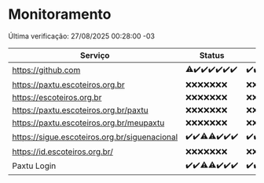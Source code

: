 # Monitoramento

Última verificação: 27/08/2025 00:28:00 -03

|Serviço|Status|Últimas 24h|
|---|---|---|
|https://github.com|<span title="2025-08-20: OK=22, Falhas=1">⚠️</span><span title="2025-08-21: OK=23">✔️</span><span title="2025-08-22: OK=23">✔️</span><span title="2025-08-23: OK=23">✔️</span><span title="2025-08-24: OK=23">✔️</span><span title="2025-08-25: OK=23">✔️</span><span title="2025-08-26: OK=2">✔️</span>|<span title="26/08/2025 00:35:00 -03 : 200">✔️</span><span title="26/08/2025 01:12:00 -03 : 200">✔️</span><span title="26/08/2025 02:10:00 -03 : 200">✔️</span><span title="26/08/2025 03:15:00 -03 : 200">✔️</span><span title="26/08/2025 04:10:00 -03 : 200">✔️</span><span title="26/08/2025 05:14:00 -03 : 200">✔️</span><span title="26/08/2025 06:10:00 -03 : 200">✔️</span><span title="26/08/2025 07:10:00 -03 : 200">✔️</span><span title="26/08/2025 08:08:00 -03 : 200">✔️</span><span title="26/08/2025 09:19:00 -03 : 200">✔️</span><span title="26/08/2025 10:25:00 -03 : 200">✔️</span><span title="26/08/2025 11:08:00 -03 : 200">✔️</span><span title="26/08/2025 12:09:00 -03 : 200">✔️</span><span title="26/08/2025 13:11:00 -03 : 200">✔️</span><span title="26/08/2025 14:08:00 -03 : 200">✔️</span><span title="26/08/2025 15:13:00 -03 : 200">✔️</span><span title="26/08/2025 16:07:00 -03 : 200">✔️</span><span title="26/08/2025 17:10:00 -03 : 200">✔️</span><span title="26/08/2025 18:08:00 -03 : 200">✔️</span><span title="26/08/2025 19:08:00 -03 : 200">✔️</span><span title="26/08/2025 20:08:00 -03 : 200">✔️</span><span title="26/08/2025 21:45:00 -03 : 200">✔️</span><span title="26/08/2025 23:19:00 -03 : 200">✔️</span><span title="27/08/2025 00:28:00 -03 : 200">✔️</span>|
|https://paxtu.escoteiros.org.br|<span title="2025-08-20: Falhas=23">❌</span><span title="2025-08-21: Falhas=23">❌</span><span title="2025-08-22: Falhas=23">❌</span><span title="2025-08-23: Falhas=23">❌</span><span title="2025-08-24: Falhas=23">❌</span><span title="2025-08-25: Falhas=23">❌</span><span title="2025-08-26: Falhas=2">❌</span>|<span title="26/08/2025 00:35:00 -03 : 403">❌</span><span title="26/08/2025 01:12:00 -03 : 403">❌</span><span title="26/08/2025 02:10:00 -03 : 403">❌</span><span title="26/08/2025 03:15:00 -03 : 403">❌</span><span title="26/08/2025 04:10:00 -03 : 403">❌</span><span title="26/08/2025 05:14:00 -03 : 403">❌</span><span title="26/08/2025 06:10:00 -03 : 403">❌</span><span title="26/08/2025 07:10:00 -03 : 403">❌</span><span title="26/08/2025 08:08:00 -03 : 403">❌</span><span title="26/08/2025 09:19:00 -03 : 403">❌</span><span title="26/08/2025 10:25:00 -03 : 403">❌</span><span title="26/08/2025 11:08:00 -03 : 403">❌</span><span title="26/08/2025 12:09:00 -03 : 403">❌</span><span title="26/08/2025 13:11:00 -03 : 403">❌</span><span title="26/08/2025 14:08:00 -03 : 403">❌</span><span title="26/08/2025 15:13:00 -03 : 403">❌</span><span title="26/08/2025 16:07:00 -03 : 403">❌</span><span title="26/08/2025 17:10:00 -03 : 403">❌</span><span title="26/08/2025 18:08:00 -03 : 403">❌</span><span title="26/08/2025 19:08:00 -03 : 403">❌</span><span title="26/08/2025 20:08:00 -03 : 403">❌</span><span title="26/08/2025 21:45:00 -03 : 403">❌</span><span title="26/08/2025 23:19:00 -03 : 403">❌</span><span title="27/08/2025 00:28:00 -03 : 403">❌</span>|
|https://escoteiros.org.br|<span title="2025-08-20: Falhas=23">❌</span><span title="2025-08-21: Falhas=23">❌</span><span title="2025-08-22: Falhas=23">❌</span><span title="2025-08-23: Falhas=23">❌</span><span title="2025-08-24: Falhas=23">❌</span><span title="2025-08-25: Falhas=23">❌</span><span title="2025-08-26: Falhas=2">❌</span>|<span title="26/08/2025 00:35:00 -03 : 403">❌</span><span title="26/08/2025 01:12:00 -03 : 403">❌</span><span title="26/08/2025 02:10:00 -03 : 403">❌</span><span title="26/08/2025 03:15:00 -03 : 403">❌</span><span title="26/08/2025 04:10:00 -03 : 403">❌</span><span title="26/08/2025 05:14:00 -03 : 403">❌</span><span title="26/08/2025 06:10:00 -03 : 403">❌</span><span title="26/08/2025 07:10:00 -03 : 403">❌</span><span title="26/08/2025 08:08:00 -03 : 403">❌</span><span title="26/08/2025 09:19:00 -03 : 403">❌</span><span title="26/08/2025 10:25:00 -03 : 403">❌</span><span title="26/08/2025 11:08:00 -03 : 403">❌</span><span title="26/08/2025 12:09:00 -03 : 403">❌</span><span title="26/08/2025 13:11:00 -03 : 403">❌</span><span title="26/08/2025 14:08:00 -03 : 403">❌</span><span title="26/08/2025 15:13:00 -03 : 403">❌</span><span title="26/08/2025 16:07:00 -03 : 403">❌</span><span title="26/08/2025 17:10:00 -03 : 403">❌</span><span title="26/08/2025 18:08:00 -03 : 403">❌</span><span title="26/08/2025 19:08:00 -03 : 403">❌</span><span title="26/08/2025 20:08:00 -03 : 403">❌</span><span title="26/08/2025 21:45:00 -03 : 403">❌</span><span title="26/08/2025 23:19:00 -03 : 403">❌</span><span title="27/08/2025 00:28:00 -03 : 403">❌</span>|
|https://paxtu.escoteiros.org.br/paxtu|<span title="2025-08-20: Falhas=23">❌</span><span title="2025-08-21: Falhas=23">❌</span><span title="2025-08-22: Falhas=23">❌</span><span title="2025-08-23: Falhas=23">❌</span><span title="2025-08-24: Falhas=23">❌</span><span title="2025-08-25: Falhas=23">❌</span><span title="2025-08-26: Falhas=2">❌</span>|<span title="26/08/2025 00:35:00 -03 : 403">❌</span><span title="26/08/2025 01:12:00 -03 : 403">❌</span><span title="26/08/2025 02:10:00 -03 : 403">❌</span><span title="26/08/2025 03:15:00 -03 : 403">❌</span><span title="26/08/2025 04:10:00 -03 : 403">❌</span><span title="26/08/2025 05:14:00 -03 : 403">❌</span><span title="26/08/2025 06:10:00 -03 : 403">❌</span><span title="26/08/2025 07:10:00 -03 : 403">❌</span><span title="26/08/2025 08:08:00 -03 : 403">❌</span><span title="26/08/2025 09:19:00 -03 : 403">❌</span><span title="26/08/2025 10:25:00 -03 : 403">❌</span><span title="26/08/2025 11:08:00 -03 : 403">❌</span><span title="26/08/2025 12:09:00 -03 : 403">❌</span><span title="26/08/2025 13:11:00 -03 : 403">❌</span><span title="26/08/2025 14:08:00 -03 : 403">❌</span><span title="26/08/2025 15:13:00 -03 : 403">❌</span><span title="26/08/2025 16:07:00 -03 : 403">❌</span><span title="26/08/2025 17:10:00 -03 : 403">❌</span><span title="26/08/2025 18:08:00 -03 : 403">❌</span><span title="26/08/2025 19:08:00 -03 : 403">❌</span><span title="26/08/2025 20:08:00 -03 : 403">❌</span><span title="26/08/2025 21:45:00 -03 : 403">❌</span><span title="26/08/2025 23:19:00 -03 : 403">❌</span><span title="27/08/2025 00:28:00 -03 : 403">❌</span>|
|https://paxtu.escoteiros.org.br/meupaxtu|<span title="2025-08-20: Falhas=23">❌</span><span title="2025-08-21: Falhas=23">❌</span><span title="2025-08-22: Falhas=23">❌</span><span title="2025-08-23: Falhas=23">❌</span><span title="2025-08-24: Falhas=23">❌</span><span title="2025-08-25: Falhas=23">❌</span><span title="2025-08-26: Falhas=2">❌</span>|<span title="26/08/2025 00:35:00 -03 : 403">❌</span><span title="26/08/2025 01:12:00 -03 : 403">❌</span><span title="26/08/2025 02:10:00 -03 : 403">❌</span><span title="26/08/2025 03:15:00 -03 : 403">❌</span><span title="26/08/2025 04:10:00 -03 : 403">❌</span><span title="26/08/2025 05:14:00 -03 : 403">❌</span><span title="26/08/2025 06:10:00 -03 : 403">❌</span><span title="26/08/2025 07:10:00 -03 : 403">❌</span><span title="26/08/2025 08:08:00 -03 : 403">❌</span><span title="26/08/2025 09:19:00 -03 : 403">❌</span><span title="26/08/2025 10:25:00 -03 : 403">❌</span><span title="26/08/2025 11:08:00 -03 : 403">❌</span><span title="26/08/2025 12:09:00 -03 : 403">❌</span><span title="26/08/2025 13:11:00 -03 : 403">❌</span><span title="26/08/2025 14:08:00 -03 : 403">❌</span><span title="26/08/2025 15:13:00 -03 : 403">❌</span><span title="26/08/2025 16:07:00 -03 : 403">❌</span><span title="26/08/2025 17:10:00 -03 : 403">❌</span><span title="26/08/2025 18:08:00 -03 : 403">❌</span><span title="26/08/2025 19:08:00 -03 : 403">❌</span><span title="26/08/2025 20:08:00 -03 : 403">❌</span><span title="26/08/2025 21:45:00 -03 : 403">❌</span><span title="26/08/2025 23:19:00 -03 : 403">❌</span><span title="27/08/2025 00:28:00 -03 : 403">❌</span>|
|https://sigue.escoteiros.org.br/siguenacional|<span title="2025-08-20: OK=23">✔️</span><span title="2025-08-21: OK=23">✔️</span><span title="2025-08-22: OK=22, Falhas=1">⚠️</span><span title="2025-08-23: OK=21, Falhas=2">⚠️</span><span title="2025-08-24: OK=23">✔️</span><span title="2025-08-25: OK=23">✔️</span><span title="2025-08-26: OK=2">✔️</span>|<span title="26/08/2025 00:35:00 -03 : 200">✔️</span><span title="26/08/2025 01:12:00 -03 : 200">✔️</span><span title="26/08/2025 02:10:00 -03 : 200">✔️</span><span title="26/08/2025 03:15:00 -03 : 200">✔️</span><span title="26/08/2025 04:10:00 -03 : 200">✔️</span><span title="26/08/2025 05:14:00 -03 : 200">✔️</span><span title="26/08/2025 06:10:00 -03 : 200">✔️</span><span title="26/08/2025 07:10:00 -03 : 200">✔️</span><span title="26/08/2025 08:08:00 -03 : 200">✔️</span><span title="26/08/2025 09:19:00 -03 : 200">✔️</span><span title="26/08/2025 10:25:00 -03 : 200">✔️</span><span title="26/08/2025 11:08:00 -03 : 200">✔️</span><span title="26/08/2025 12:09:00 -03 : 200">✔️</span><span title="26/08/2025 13:11:00 -03 : 200">✔️</span><span title="26/08/2025 14:08:00 -03 : 200">✔️</span><span title="26/08/2025 15:13:00 -03 : 200">✔️</span><span title="26/08/2025 16:07:00 -03 : 200">✔️</span><span title="26/08/2025 17:10:00 -03 : 200">✔️</span><span title="26/08/2025 18:08:00 -03 : 200">✔️</span><span title="26/08/2025 19:08:00 -03 : 200">✔️</span><span title="26/08/2025 20:08:00 -03 : 200">✔️</span><span title="26/08/2025 21:45:00 -03 : 200">✔️</span><span title="26/08/2025 23:19:00 -03 : 200">✔️</span><span title="27/08/2025 00:28:00 -03 : 200">✔️</span>|
|https://id.escoteiros.org.br/|<span title="2025-08-20: Falhas=23">❌</span><span title="2025-08-21: Falhas=23">❌</span><span title="2025-08-22: Falhas=23">❌</span><span title="2025-08-23: Falhas=23">❌</span><span title="2025-08-24: Falhas=23">❌</span><span title="2025-08-25: Falhas=23">❌</span><span title="2025-08-26: Falhas=2">❌</span>|<span title="26/08/2025 00:35:00 -03 : 403">❌</span><span title="26/08/2025 01:12:00 -03 : 403">❌</span><span title="26/08/2025 02:10:00 -03 : 403">❌</span><span title="26/08/2025 03:15:00 -03 : 403">❌</span><span title="26/08/2025 04:10:00 -03 : 403">❌</span><span title="26/08/2025 05:14:00 -03 : 403">❌</span><span title="26/08/2025 06:10:00 -03 : 403">❌</span><span title="26/08/2025 07:10:00 -03 : 403">❌</span><span title="26/08/2025 08:08:00 -03 : 403">❌</span><span title="26/08/2025 09:19:00 -03 : 403">❌</span><span title="26/08/2025 10:25:00 -03 : 403">❌</span><span title="26/08/2025 11:08:00 -03 : 403">❌</span><span title="26/08/2025 12:09:00 -03 : 403">❌</span><span title="26/08/2025 13:11:00 -03 : 403">❌</span><span title="26/08/2025 14:08:00 -03 : 403">❌</span><span title="26/08/2025 15:13:00 -03 : 403">❌</span><span title="26/08/2025 16:07:00 -03 : 403">❌</span><span title="26/08/2025 17:10:00 -03 : 403">❌</span><span title="26/08/2025 18:08:00 -03 : 403">❌</span><span title="26/08/2025 19:08:00 -03 : 403">❌</span><span title="26/08/2025 20:08:00 -03 : 403">❌</span><span title="26/08/2025 21:45:00 -03 : 403">❌</span><span title="26/08/2025 23:19:00 -03 : 403">❌</span><span title="27/08/2025 00:28:00 -03 : 403">❌</span>|
|Paxtu Login|<span title="2025-08-20: OK=23">✔️</span><span title="2025-08-21: OK=23">✔️</span><span title="2025-08-22: OK=22, Falhas=1">⚠️</span><span title="2025-08-23: OK=22, Falhas=1">⚠️</span><span title="2025-08-24: OK=23">✔️</span><span title="2025-08-25: OK=23">✔️</span><span title="2025-08-26: OK=2">✔️</span>|<span title="26/08/2025 00:35:00 -03 : 200">✔️</span><span title="26/08/2025 01:12:00 -03 : 200">✔️</span><span title="26/08/2025 02:10:00 -03 : 200">✔️</span><span title="26/08/2025 03:15:00 -03 : 200">✔️</span><span title="26/08/2025 04:10:00 -03 : 200">✔️</span><span title="26/08/2025 05:14:00 -03 : 200">✔️</span><span title="26/08/2025 06:10:00 -03 : 200">✔️</span><span title="26/08/2025 07:10:00 -03 : 200">✔️</span><span title="26/08/2025 08:08:00 -03 : 200">✔️</span><span title="26/08/2025 09:19:00 -03 : 200">✔️</span><span title="26/08/2025 10:25:00 -03 : 200">✔️</span><span title="26/08/2025 11:08:00 -03 : 200">✔️</span><span title="26/08/2025 12:09:00 -03 : 200">✔️</span><span title="26/08/2025 13:11:00 -03 : 200">✔️</span><span title="26/08/2025 14:08:00 -03 : 200">✔️</span><span title="26/08/2025 15:13:00 -03 : 200">✔️</span><span title="26/08/2025 16:07:00 -03 : 200">✔️</span><span title="26/08/2025 17:10:00 -03 : 200">✔️</span><span title="26/08/2025 18:08:00 -03 : 200">✔️</span><span title="26/08/2025 19:08:00 -03 : 200">✔️</span><span title="26/08/2025 20:08:00 -03 : 200">✔️</span><span title="26/08/2025 21:45:00 -03 : 200">✔️</span><span title="26/08/2025 23:19:00 -03 : 200">✔️</span><span title="27/08/2025 00:28:00 -03 : 200">✔️</span>|
